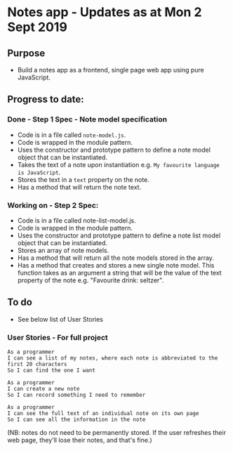 # Notes app - Updates as at Mon 2 Sept 2019

## Purpose
* Build a notes app as a frontend, single page web app using pure JavaScript.

## Progress to date:
### Done - Step 1 Spec - Note model specification
- Code is in a file called `note-model.js`.
- Code is wrapped in the module pattern.
- Uses the constructor and prototype pattern to define a note model object that can be instantiated.
- Takes the text of a note upon instantiation e.g. `My favourite language is JavaScript`.
- Stores the text in a `text` property on the note.
- Has a method that will return the note text.

### Working on - Step 2 Spec:
- Code is in a file called note-list-model.js.
- Code is wrapped in the module pattern.
- Uses the constructor and prototype pattern to define a note list model object that can be instantiated.
- Stores an array of note models.
- Has a method that will return all the note models stored in the array.
- Has a method that creates and stores a new single note model. This function takes as an argument a string that will be the value of the text property of the note e.g. "Favourite drink: seltzer".

## To do
* See below list of User Stories

### User Stories - For full project

```
As a programmer
I can see a list of my notes, where each note is abbreviated to the first 20 characters
So I can find the one I want
```

```
As a programmer
I can create a new note
So I can record something I need to remember
```

```
As a programmer
I can see the full text of an individual note on its own page
So I can see all the information in the note
```

(NB: notes do not need to be permanently stored.  If the user refreshes their web page, they'll lose their notes, and that's fine.)
